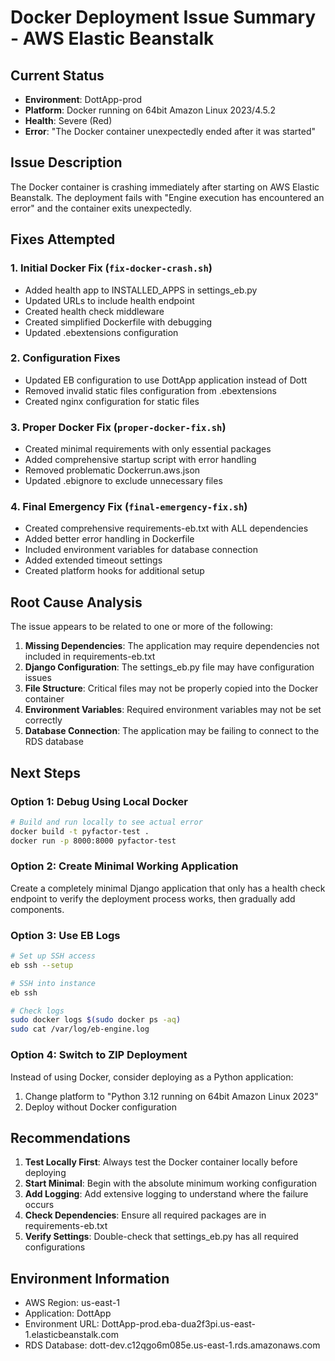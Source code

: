 # Docker Deployment Issue Summary - AWS Elastic Beanstalk

## Current Status
- **Environment**: DottApp-prod
- **Platform**: Docker running on 64bit Amazon Linux 2023/4.5.2
- **Health**: Severe (Red)
- **Error**: "The Docker container unexpectedly ended after it was started"

## Issue Description
The Docker container is crashing immediately after starting on AWS Elastic Beanstalk. The deployment fails with "Engine execution has encountered an error" and the container exits unexpectedly.

## Fixes Attempted

### 1. Initial Docker Fix (`fix-docker-crash.sh`)
- Added health app to INSTALLED_APPS in settings_eb.py
- Updated URLs to include health endpoint
- Created health check middleware
- Created simplified Dockerfile with debugging
- Updated .ebextensions configuration

### 2. Configuration Fixes
- Updated EB configuration to use DottApp application instead of Dott
- Removed invalid static files configuration from .ebextensions
- Created nginx configuration for static files

### 3. Proper Docker Fix (`proper-docker-fix.sh`)
- Created minimal requirements with only essential packages
- Added comprehensive startup script with error handling
- Removed problematic Dockerrun.aws.json
- Updated .ebignore to exclude unnecessary files

### 4. Final Emergency Fix (`final-emergency-fix.sh`)
- Created comprehensive requirements-eb.txt with ALL dependencies
- Added better error handling in Dockerfile
- Included environment variables for database connection
- Added extended timeout settings
- Created platform hooks for additional setup

## Root Cause Analysis
The issue appears to be related to one or more of the following:

1. **Missing Dependencies**: The application may require dependencies not included in requirements-eb.txt
2. **Django Configuration**: The settings_eb.py file may have configuration issues
3. **File Structure**: Critical files may not be properly copied into the Docker container
4. **Environment Variables**: Required environment variables may not be set correctly
5. **Database Connection**: The application may be failing to connect to the RDS database

## Next Steps

### Option 1: Debug Using Local Docker
```bash
# Build and run locally to see actual error
docker build -t pyfactor-test .
docker run -p 8000:8000 pyfactor-test
```

### Option 2: Create Minimal Working Application
Create a completely minimal Django application that only has a health check endpoint to verify the deployment process works, then gradually add components.

### Option 3: Use EB Logs
```bash
# Set up SSH access
eb ssh --setup

# SSH into instance
eb ssh

# Check logs
sudo docker logs $(sudo docker ps -aq)
sudo cat /var/log/eb-engine.log
```

### Option 4: Switch to ZIP Deployment
Instead of using Docker, consider deploying as a Python application:
1. Change platform to "Python 3.12 running on 64bit Amazon Linux 2023"
2. Deploy without Docker configuration

## Recommendations

1. **Test Locally First**: Always test the Docker container locally before deploying
2. **Start Minimal**: Begin with the absolute minimum working configuration
3. **Add Logging**: Add extensive logging to understand where the failure occurs
4. **Check Dependencies**: Ensure all required packages are in requirements-eb.txt
5. **Verify Settings**: Double-check that settings_eb.py has all required configurations

## Environment Information
- AWS Region: us-east-1
- Application: DottApp
- Environment URL: DottApp-prod.eba-dua2f3pi.us-east-1.elasticbeanstalk.com
- RDS Database: dott-dev.c12qgo6m085e.us-east-1.rds.amazonaws.com 